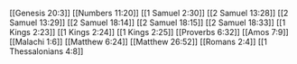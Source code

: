 [[Genesis 20:3]]
[[Numbers 11:20]]
[[1 Samuel 2:30]]
[[2 Samuel 13:28]]
[[2 Samuel 13:29]]
[[2 Samuel 18:14]]
[[2 Samuel 18:15]]
[[2 Samuel 18:33]]
[[1 Kings 2:23]]
[[1 Kings 2:24]]
[[1 Kings 2:25]]
[[Proverbs 6:32]]
[[Amos 7:9]]
[[Malachi 1:6]]
[[Matthew 6:24]]
[[Matthew 26:52]]
[[Romans 2:4]]
[[1 Thessalonians 4:8]]
